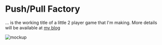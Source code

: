 # Push/Pull Factory
... is the working title of a little 2 player game that I'm making. More details will be available at [my blog](http://blog.gageh.us/?tag=github-gameoff)

![mockup](http://blog.gageh.us/wp-content/uploads/2012/10/20121026_134936-1024x768.jpg)